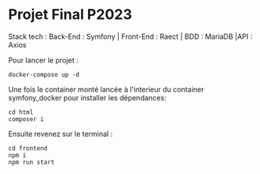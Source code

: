 # Projet Final P2023

 Stack tech :
Back-End : Symfony | Front-End : Raect | BDD : MariaDB |API : Axios

Pour lancer le projet :
````
docker-compose up -d
````
Une fois le container monté lancée à l'interieur du container symfony_docker pour installer les dépendances:
````
cd html
composer i
````
Ensuite revenez sur le terminal :
````
cd frontend
npm i
npm run start
````

